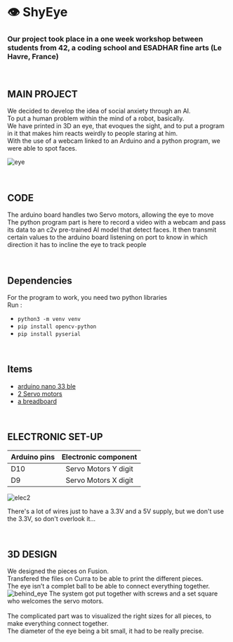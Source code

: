 # 👁️ **ShyEye** #

### Our project took place in a one week workshop between students from 42, a coding school and ESADHAR fine arts (Le Havre, France) ###

<br>

## MAIN PROJECT ##

We decided to develop the idea of social anxiety through an AI.\
To put a human problem within the mind of a robot, basically.\
We have printed in 3D an eye, that evoques the sight, and to put a program in it that makes him reacts weirdly to people staring at him.\
With the use of a webcam linked to an Arduino and a python program, we were able to spot faces.

![eye](https://github.com/user-attachments/assets/b0876501-04a4-4ab6-b07d-835ce6e18e3a)

<br>

## CODE ##

The arduino board handles two Servo motors, allowing the eye to move\
The python program part is here to record a video with a webcam and pass its data to an c2v pre-trained AI model that detect faces. It then transmit certain values to the arduino board listening on port to know in which direction it has to incline the eye to track people

<br>

## Dependencies ##

For the program to work, you need two python libraries\
Run : 
- ```python3 -m venv venv```
- ```pip install opencv-python```
- ```pip install pyserial```

<br>

## Items ##

- [arduino nano 33 ble](https://store.arduino.cc/en-fr/products/arduino-nano-33-ble?srsltid=AfmBOooPKgtWtLVe8zBSpjlLMJosrKHyBQENk51W_Wd9E3Dk7IboJRVS)
- [2 Servo motors](https://store.arduino.cc/products/feetech-mini-servo-motor-120-degrees-9g?queryID=undefined)
- [a breadboard](https://store.arduino.cc/products/breadboard-400-contacts?queryID=undefined)

<br>

## ELECTRONIC SET-UP

|  Arduino pins  | Electronic component |
|----------------|:--------------------:|
| D10  |  Servo Motors Y digit  |
| D9   |  Servo Motors X digit  |

![elec2](https://github.com/user-attachments/assets/00474872-c965-48a5-9593-c681406c6e20)

There's a lot of wires just to have a 3.3V and a 5V supply, but we don't use the 3.3V, so don't overlook it...

<br>

## 3D DESIGN ##

We designed the pieces on Fusion.\
Transfered the files on Curra to be able to print the different pieces.\
The eye isn’t a complet ball to be able to connect everything together.\
![behind_eye](https://github.com/user-attachments/assets/f3d2f328-aa79-45da-a817-642c24da24a2)
The system got put together with screws and a set square who welcomes the servo motors.\
\
The complicated part was to visualized the right sizes for all pieces, to make everything connect together.\
The diameter of the eye being a bit small, it had to be really precise.
